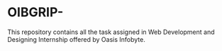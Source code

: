 # OIBGRIP-
This repository contains all the task assigned in Web Development and Designing Internship offered by Oasis Infobyte.
